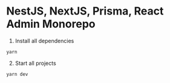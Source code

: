 # NestJS, NextJS, Prisma, React Admin Monorepo

1. Install all dependencies

```
yarn
```

2. Start all projects
```
yarn dev
```
